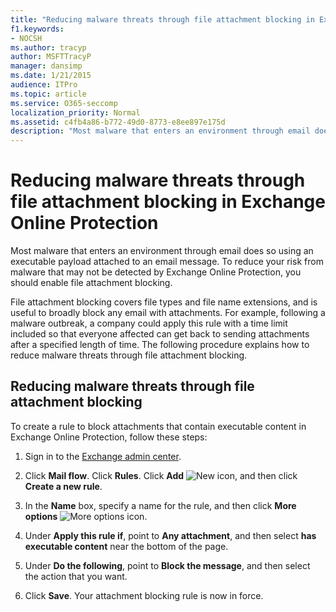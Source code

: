 ```yaml
---
title: "Reducing malware threats through file attachment blocking in Exchange Online Protection"
f1.keywords:
- NOCSH
ms.author: tracyp
author: MSFTTracyP
manager: dansimp
ms.date: 1/21/2015
audience: ITPro
ms.topic: article
ms.service: O365-seccomp
localization_priority: Normal
ms.assetid: c4fb4a86-b772-49d0-8773-e8ee897e175d
description: "Most malware that enters an environment through email does so using an executable payload attached to an email message. To reduce your risk from malware that may not be detected by Exchange Online Protection, you should enable file attachment blocking."
---
```


# Reducing malware threats through file attachment blocking in Exchange Online Protection

Most malware that enters an environment through email does so using an executable payload attached to an email message. To reduce your risk from malware that may not be detected by Exchange Online Protection, you should enable file attachment blocking.

File attachment blocking covers file types and file name extensions, and is useful to broadly block any email with attachments. For example, following a malware outbreak, a company could apply this rule with a time limit included so that everyone affected can get back to sending attachments after a specified length of time. The following procedure explains how to reduce malware threats through file attachment blocking.

## Reducing malware threats through file attachment blocking

To create a rule to block attachments that contain executable content in Exchange Online Protection, follow these steps:

1. Sign in to the [Exchange admin center](exchange-admin-center-in-exchange-online-protection-eop.md).

2. Click **Mail flow**. Click **Rules**. Click **Add** ![New icon](../media/ITPro-EAC-AddIcon.png), and then click **Create a new rule**.

3. In the **Name** box, specify a name for the rule, and then click **More options** ![More options icon](../media/ITPro-EAC-MoreOptionsIcon.png).

4. Under **Apply this rule if**, point to **Any attachment**, and then select **has executable content** near the bottom of the page.

5. Under **Do the following**, point to **Block the message**, and then select the action that you want.

6. Click **Save**. Your attachment blocking rule is now in force.
